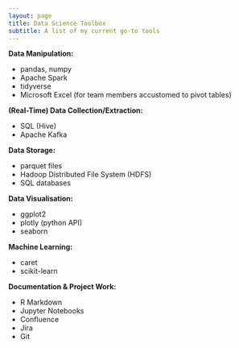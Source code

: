 ```yaml
---
layout: page
title: Data Science Toolbox
subtitle: A list of my current go-to tools
---
```


<strong>Data Manipulation:</strong>

- pandas, numpy
- Apache Spark
- tidyverse
- Microsoft Excel (for team members accustomed to pivot tables)
 
<strong>(Real-Time) Data Collection/Extraction:</strong>

- SQL (Hive)
- Apache Kafka
 
<strong>Data Storage:</strong>

- parquet files
- Hadoop Distributed File System (HDFS)
- SQL databases
 
<strong>Data Visualisation:</strong>

- ggplot2
- plotly (python API)
- seaborn
 
<strong>Machine Learning:</strong>

- caret
- scikit-learn
 
<strong>Documentation & Project Work:</strong>

- R Markdown
- Jupyter Notebooks
- Confluence
- Jira
- Git
